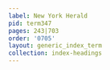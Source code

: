 ```yaml
---
label: New York Herald
pid: term347
pages: 243|703
order: '0705'
layout: generic_index_term
collection: index-headings
---
```

